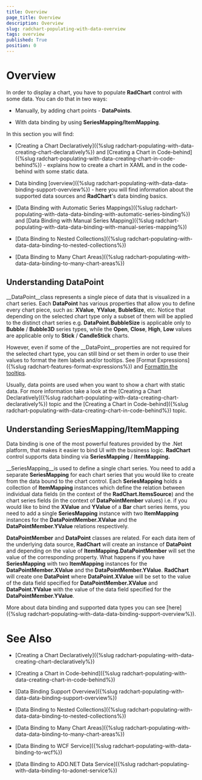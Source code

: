 ```yaml
---
title: Overview
page_title: Overview
description: Overview
slug: radchart-populating-with-data-overview
tags: overview
published: True
position: 0
---
```


# Overview



In order to display a chart, you have to populate __RadChart__ control with some data. You can do that in two ways:

* Manually, by adding chart points - __DataPoints__. 


* With data binding by using __SeriesMapping/ItemMapping__.

In this section you will find:

* [Creating a Chart Declaratively]({%slug radchart-populating-with-data-creating-chart-declaratively%}) and  [Creating a Chart in Code-behind]({%slug radchart-populating-with-data-creating-chart-in-code-behind%}) - explains how to create a chart in XAML and in the code-behind with some static data. 


* Data binding [overview]({%slug radchart-populating-with-data-data-binding-support-overview%}) - here you will find information about the supported data sources and __RadChart__'s data binding basics. 


* [Data Binding with Automatic Series Mappings]({%slug radchart-populating-with-data-data-binding-with-automatic-series-binding%}) and [Data Binding with Manual Series Mapping]({%slug radchart-populating-with-data-data-binding-with-manual-series-mapping%})

* [Data Binding to Nested Collections]({%slug radchart-populating-with-data-data-binding-to-nested-collections%})

* [Data Binding to Many Chart Areas]({%slug radchart-populating-with-data-data-binding-to-many-chart-areas%})

## Understanding DataPoint

__DataPoint__class represents a single piece of data that is visualized in a chart series. Each __DataPoint__ has various properties that allow you to define every chart piece, such as: __XValue__, __YValue__, __BubleSize__, etc. Notice that depending on the selected chart type only a subset of them will be applied to the distinct chart series e.g. __DataPoint.BubbleSize__ is applicable only to __Bubble__ / __Bubble3D__ series types, while the __Open__, __Close__, __High__, __Low__ values are applicable only to __Stick__ / __CandleStick__ charts.

However, even if some of the __DataPoint__properties are not required for the selected chart type, you can still bind or set them in order to use their values to format the item labels and/or tooltips. See [Format Expressions]({%slug radchart-features-format-expressions%}) and [Formattin the tooltips](#Formatting_the_tooltip).

Usually, data points are used when you want to show a chart with static data. For more information take a look at the [Creating a Chart Declaratively]({%slug radchart-populating-with-data-creating-chart-declaratively%}) topic and the [Creating a Chart in Code-behind]({%slug radchart-populating-with-data-creating-chart-in-code-behind%}) topic.

## Understanding SeriesMapping/ItemMapping

Data binding is one of the most powerful features provided by the .Net platform, that makes it easier to bind UI with the business logic. __RadChart__ control supports data binding via __SeriesMapping__ / __ItemMapping.__

__SeriesMapping__is used to define a single chart series. You need to add a separate __SeriesMapping__ for each chart series that you would like to create from the data bound to the chart control. Each __SeriesMapping__ holds a collection of __ItemMapping__ instances which define the relation between individual data fields (in the context of the __RadChart.ItemsSource__) and the chart series fields (in the context of __DataPointMember__ values) i.e. if you would like to bind the __XValue__ and __YValue__ of a __Bar__ chart series items, you need to add a single __SeriesMapping__ instance with two __ItemMapping__ instances for the __DataPointMember.XValue__ and the __DataPointMember.YValue__ relations respectively.

__DataPointMember__ and __DataPoint__ classes are related. For each data item of the underlying data source, __RadChart__ will create an instance of __DataPoint__ and depending on the value of __ItemMapping.DataPointMember__ will set the value of the corresponding property. What happens if you have __SeriesMapping__ with two __ItemMapping__ instances for the __DataPointMember.XValue__ and the __DataPointMember.YValue__. __RadChart__ will create one __DataPoint__ where __DataPoint.XValue__ will be set to the value of the data field specified for __DataPointMember.XValue__ and __DataPoint.YValue__ with the value of the data field specified for the __DataPointMember.YValue__.

More about data binding and supported data types you can see [here]({%slug radchart-populating-with-data-data-binding-support-overview%}).

# See Also

 * [Creating a Chart Declaratively]({%slug radchart-populating-with-data-creating-chart-declaratively%})

 * [Creating a Chart in Code-behind]({%slug radchart-populating-with-data-creating-chart-in-code-behind%})

 * [Data Binding Support Overview]({%slug radchart-populating-with-data-data-binding-support-overview%})

 * [Data Binding to Nested Collections]({%slug radchart-populating-with-data-data-binding-to-nested-collections%})

 * [Data Binding to Many Chart Areas]({%slug radchart-populating-with-data-data-binding-to-many-chart-areas%})

 * [Data Binding to WCF Service]({%slug radchart-populating-with-data-binding-to-wcf%})

 * [Data Binding to ADO.NET Data Service]({%slug radchart-populating-with-data-binding-to-adonet-service%})
